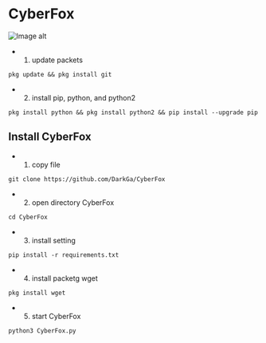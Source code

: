 # CyberFox
![Image alt](https://github.com/DarkGa/CyberFox/raw/master/img/banne.jpg)

* 1. update packets
```
pkg update && pkg install git 
```
* 2. install pip,  python, and python2
```
pkg install python && pkg install python2 && pip install --upgrade pip
```
## Install CyberFox
* 1. copy file
```
git clone https://github.com/DarkGa/CyberFox
```
* 2. open directory CyberFox
```
cd CyberFox
```
* 3. install setting
```
pip install -r requirements.txt
```
* 4. install packetg wget
```
pkg install wget
```
* 5. start CyberFox
```
python3 CyberFox.py
```
